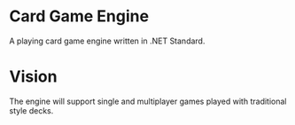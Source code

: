 # Card Game Engine
A playing card game engine written in .NET Standard.

# Vision
The engine will support single and multiplayer games played with traditional style decks.
